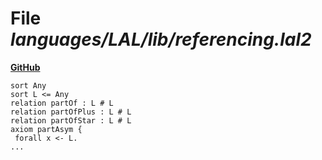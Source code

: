 # File _languages/LAL/lib/referencing.lal2_
**[GitHub](https://github.com/softlang/yas/blob/master/languages/LAL/lib/referencing.lal2)**
```
sort Any
sort L <= Any
relation partOf : L # L
relation partOfPlus : L # L
relation partOfStar : L # L
axiom partAsym {
 forall x <- L.
...
```

